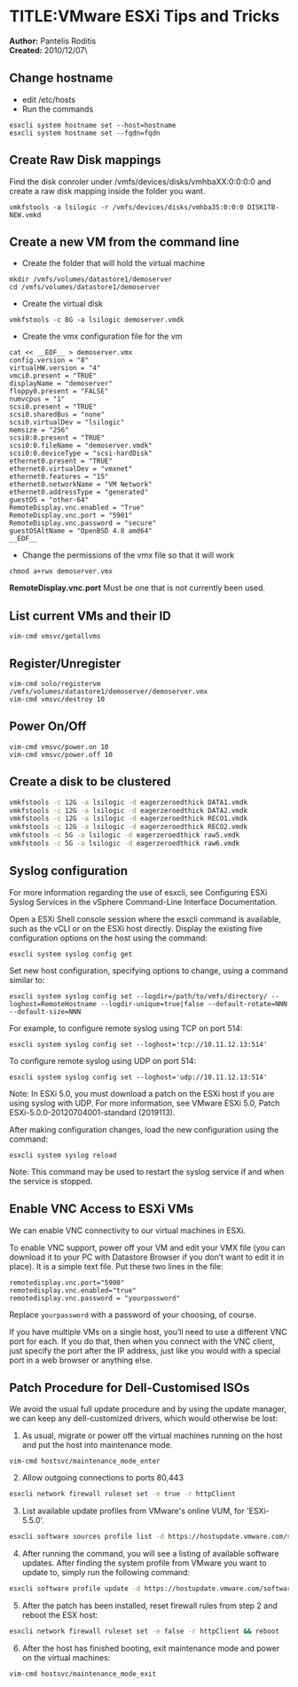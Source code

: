 # TITLE:VMware ESXi Tips and Tricks
**Author:** Pantelis Roditis\
**Created:** 2010/12/07\

## Change hostname
* edit /etc/hosts
* Run the commands
```
esxcli system hostname set --host=hostname
esxcli system hostname set --fqdn=fqdn
```

## Create Raw Disk mappings
Find the disk conroler under /vmfs/devices/disks/vmhbaXX:0:0:0:0 and create a raw disk mapping inside the folder you want.
```
vmkfstools -a lsilogic -r /vmfs/devices/disks/vmhba35:0:0:0 DISK1TB-NEW.vmkd
```


## Create a new VM from the command line
* Create the folder that will hold the virtual machine
```
mkdir /vmfs/volumes/datastore1/demoserver
cd /vmfs/volumes/datastore1/demoserver
```

* Create the virtual disk
```
vmkfstools -c 8G -a lsilogic demoserver.vmdk
```

* Create the vmx configuration file for the vm
```
cat << __EOF__ > demoserver.vmx
config.version = "8"
virtualHW.version = "4"
vmci0.present = "TRUE"
displayName = "demoserver"
floppy0.present = "FALSE"
numvcpus = "1"
scsi0.present = "TRUE"
scsi0.sharedBus = "none"
scsi0.virtualDev = "lsilogic"
memsize = "256"
scsi0:0.present = "TRUE"
scsi0:0.fileName = "demoserver.vmdk"
scsi0:0.deviceType = "scsi-hardDisk"
ethernet0.present = "TRUE"
ethernet0.virtualDev = "vmxnet"
ethernet0.features = "15"
ethernet0.networkName = "VM Network"
ethernet0.addressType = "generated"
guestOS = "other-64"
RemoteDisplay.vnc.enabled = "True"
RemoteDisplay.vnc.port = "5901"
RemoteDisplay.vnc.password = "secure"
guestOSAltName = "OpenBSD 4.8 amd64"
__EOF__
```

* Change the permissions of the vmx file so that it will work
```
chmod a+rwx demoserver.vmx
```


**RemoteDisplay.vnc.port** Must be one that is not currently been used.

## List current VMs and their ID
```
vim-cmd vmsvc/getallvms
```
## Register/Unregister
```
vim-cmd solo/registervm /vmfs/volumes/datastore1/demoserver/demoserver.vmx
vim-cmd vmsvc/destroy 10
```
## Power On/Off
```
vim-cmd vmsvc/power.on 10
vim-cmd vmsvc/power.off 10
```

## Create a disk to be clustered
```sh
vmkfstools -c 12G -a lsilogic -d eagerzeroedthick DATA1.vmdk
vmkfstools -c 12G -a lsilogic -d eagerzeroedthick DATA2.vmdk
vmkfstools -c 12G -a lsilogic -d eagerzeroedthick RECO1.vmdk
vmkfstools -c 12G -a lsilogic -d eagerzeroedthick RECO2.vmdk
vmkfstools -c 5G -a lsilogic -d eagerzeroedthick raw5.vmdk
vmkfstools -c 5G -a lsilogic -d eagerzeroedthick raw6.vmdk
```

## Syslog configuration

For more information regarding the use of esxcli, see Configuring ESXi Syslog Services in the vSphere Command-Line Interface Documentation.

Open a ESXi Shell console session where the esxcli command is available, such as the vCLI or on the ESXi host directly.
Display the existing five configuration options on the host using the command:

```
esxcli system syslog config get
```

Set new host configuration, specifying options to change, using a command similar to:

```
esxcli system syslog config set --logdir=/path/to/vmfs/directory/ --loghost=RemoteHostname --logdir-unique=true|false --default-rotate=NNN --default-size=NNN
```

For example, to configure remote syslog using TCP on port 514:

```
esxcli system syslog config set --loghost='tcp://10.11.12.13:514'
```

To configure remote syslog using UDP on port 514:

```
esxcli system syslog config set --loghost='udp://10.11.12.13:514'
```

Note: In ESXi 5.0, you must download a patch on the ESXi host if you are using syslog with UDP. For more information, see VMware ESXi 5.0, Patch ESXi-5.0.0-20120704001-standard (2019113).


After making configuration changes, load the new configuration using the command:

```
esxcli system syslog reload
```

Note: This command may be used to restart the syslog service if and when the service is stopped.


## Enable VNC Access to ESXi VMs
We can enable VNC connectivity to our virtual machines in ESXi.

To enable VNC support, power off your VM and edit your VMX file (you can download it to your PC with Datastore Browser if you don’t want to edit it in place). It is a simple text file. Put these two lines in the file:
```
remotedisplay.vnc.port="5900"
remotedisplay.vnc.enabled="true"
remotedisplay.vnc.password = "yourpassword"
```
Replace `yourpassword` with a password of your choosing, of course.

If you have multiple VMs on a single host, you’ll need to use a different VNC port for each. If you do that, then when you connect with the VNC client, just specify the port after the IP address, just like you would with a special port in a web browser or anything else.


## Patch Procedure for Dell-Customised ISOs

We avoid the usual full update procedure and by using the update manager, we can keep any dell-customized drivers, which would otherwise be lost:

1. As usual, migrate or power off the virtual machines running on the host and put the host into maintenance mode.
```
vim-cmd hostsvc/maintenance_mode_enter
```

2. Allow outgoing connections to ports 80,443
```sh
esxcli network firewall ruleset set -e true -r httpClient
```
3. List available update profiles from VMware's online VUM, for 'ESXi-5.5.0'.
```sh
esxcli software sources profile list -d https://hostupdate.vmware.com/software/VUM/PRODUCTION/main/vmw-depot-index.xml |grep 'ESXi-5.5.0'|sort
```
4. After running the command, you will see a listing of available software updates. After finding the system profile from VMware you want to update to, simply run the following command:
```sh
esxcli software profile update -d https://hostupdate.vmware.com/software/VUM/PRODUCTION/main/vmw-depot-index.xml -p ESXi-5.5.0-2014mmddnnn-standard
```
5. After the patch has been installed, reset firewall rules from step 2 and reboot the ESX host:
```sh
esxcli network firewall ruleset set -e false -r httpClient && reboot
```
6. After the host has finished booting, exit maintenance mode and power on the virtual machines:
```sh
vim-cmd hostsvc/maintenance_mode_exit
```
